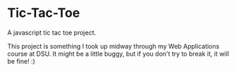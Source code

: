 # Tic-Tac-Toe
A javascript tic tac toe project.

  This project is something I took up midway through my Web Applications
  course at DSU. It might be a little buggy, but if you don't try to break
  it, it will be fine! :)
